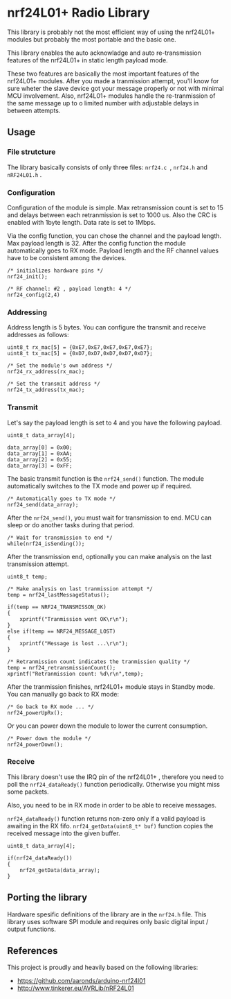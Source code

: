 # nrf24L01+ Radio Library

This library is probably not the most efficient way of using the nrf24L01+ modules but probably the most portable and the basic one.

This library enables the auto acknowladge and auto re-transmission features of the nrf24L01+ in static length payload mode. 

These two features are basically the most important features of the nrf24L01+ modules. After you made a tranmission attempt, you'll know for sure wheter the slave device got your message properly or not with minimal MCU involvement. Also, nrf24L01+ modules handle the re-tranmission of the same message up to o limited number with adjustable delays in between attempts.

## Usage

### File strutcture

The library basically consists of only three files: `nrf24.c `, `nrf24.h` and `nRF24L01.h` .

### Configuration

Configuration of the module is simple. Max retransmission count is set to 15 and delays between each retranmission is set to 1000 us. Also the CRC is enabled with 1byte length. Data rate is set to 1Mbps.

Via the config function, you can chose the channel and the payload length. Max payload length is 32. After the config function the module automatically goes to RX mode. Payload length and the RF channel values have to be consistent among the devices.

	/* initializes hardware pins */
	nrf24_init();
	
	/* RF channel: #2 , payload length: 4 */
	nrf24_config(2,4)

### Addressing

Address length is 5 bytes. You can configure the transmit and receive addresses as follows:
	
	uint8_t rx_mac[5] = {0xE7,0xE7,0xE7,0xE7,0xE7};
	uint8_t tx_mac[5] = {0xD7,0xD7,0xD7,0xD7,0xD7};
		
	/* Set the module's own address */
	nrf24_rx_address(rx_mac);
	
	/* Set the transmit address */
	nrf24_tx_address(tx_mac);

### Transmit

Let's say the payload length is set to 4 and you have the following payload.
	
	uint8_t data_array[4];
	
	data_array[0] = 0x00;
	data_array[1] = 0xAA;
	data_array[2] = 0x55;
	data_array[3] = 0xFF;
	
The basic transmit function is the `nrf24_send()` function. The module automatically switches to the TX mode and power up if required.

	/* Automatically goes to TX mode */
	nrf24_send(data_array);		
	
After the `nrf24_send()`, you must wait for transmission to end. MCU can sleep or do another tasks during that period.
	
	/* Wait for transmission to end */
	while(nrf24_isSending());
	
After the transmission end, optionally you can make analysis on the last transmission attempt.

	uint8_t temp;
	
	/* Make analysis on last tranmission attempt */
	temp = nrf24_lastMessageStatus();

	if(temp == NRF24_TRANSMISSON_OK)
	{					
		xprintf("Tranmission went OK\r\n");
	}
	else if(temp == NRF24_MESSAGE_LOST)
	{					
		xprintf("Message is lost ...\r\n");	
	}
      	
    /* Retranmission count indicates the tranmission quality */
    temp = nrf24_retransmissionCount();
    xprintf("Retranmission count: %d\r\n",temp);
    
After the tranmission finishes, nrf24L01+ module stays in Standby mode. You can manually go back to RX mode:

	/* Go back to RX mode ... */
    nrf24_powerUpRx();
 
Or you can power down the module to lower the current consumption.

    /* Power down the module */
    nrf24_powerDown();	
    
### Receive

This library doesn't use the IRQ pin of the nrf24L01+ , therefore you need to poll the `nrf24_dataReady()` function periodically. Otherwise you might miss some packets. 

Also, you need to be in RX mode in order to be able to receive messages.

`nrf24_dataReady()` function returns non-zero only if a valid payload is awaiting in the RX fifo. `nrf24_getData(uint8_t* buf)` function copies the received message into the given buffer. 

	uint8_t data_array[4];

	if(nrf24_dataReady())
	{
		nrf24_getData(data_array);		
	}

## Porting the library

Hardware spesific definitions of the library are in the `nrf24.h` file. This library uses software SPI module and requires only basic digital input / output functions.

## References

This project is proudly and heavily based on the following libraries:

- https://github.com/aaronds/arduino-nrf24l01
- http://www.tinkerer.eu/AVRLib/nRF24L01